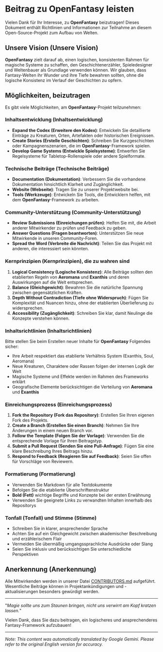 # Beitrag zu **OpenFantasy** leisten

Vielen Dank für Ihr Interesse, zu **OpenFantasy** beizutragen! Dieses Dokument enthält Richtlinien und Informationen zur Teilnahme an diesem Open-Source-Projekt zum Aufbau von Welten.

## Unsere Vision (Unsere Vision)

**OpenFantasy** zielt darauf ab, einen logischen, konsistenten Rahmen für magische Systeme zu schaffen, den Geschichtenerzähler, Spieledesigner und Weltenbauer als Grundlage verwenden können. Wir glauben, dass Fantasy-Welten ihr Wunder und ihre Tiefe bewahren sollten, ohne die logische Konsistenz im Verlauf der Geschichten zu opfern.

## Möglichkeiten, beizutragen

Es gibt viele Möglichkeiten, am **OpenFantasy**-Projekt teilzunehmen:

### Inhaltsentwicklung (Inhaltsentwicklung)
- **Expand the Codex (Erweitere den Kodex)**: Entwickeln Sie detaillierte Einträge zu Kreaturen, Orten, Artefakten oder historischen Ereignissen.
- **Create Stories (Erstelle Geschichten)**: Schreiben Sie Kurzgeschichten oder Kampagnenszenarien, die im **OpenFantasy**-Framework spielen.
- **Develop Game Systems (Entwickle Spielsysteme)**: Entwerfen Sie Regelsysteme für Tabletop-Rollenspiele oder andere Spielformate.

### Technische Beiträge (Technische Beiträge)
- **Documentation (Dokumentation)**: Verbessern Sie die vorhandene Dokumentation hinsichtlich Klarheit und Zugänglichkeit.
- **Website (Webseite)**: Tragen Sie zu unserer Projektwebsite bei.
- **Tools (Werkzeuge)**: Entwickeln Sie Tools, die Entwicklern helfen, mit dem **OpenFantasy**-Framework zu arbeiten.

### Community-Unterstützung (Community-Unterstützung)
- **Review Submissions (Einreichungen prüfen)**: Helfen Sie mit, die Arbeit anderer Mitwirkender zu prüfen und Feedback zu geben.
- **Answer Questions (Fragen beantworten)**: Unterstützen Sie neue Mitwirkende in unseren Community-Foren.
- **Spread the Word (Verbreite die Nachricht)**: Teilen Sie das Projekt mit anderen, die interessiert sein könnten.

### Kernprinzipien (Kernprinzipien), die zu wahren sind

1. **Logical Consistency (Logische Konsistenz)**: Alle Beiträge sollten den etablierten Regeln von **Aeromana** und **Exanthis** und deren Auswirkungen auf die Welt entsprechen.
2. **Balance (Gleichgewicht)**: Bewahren Sie die natürliche Spannung zwischen gegensätzlichen Kräften.
3. **Depth Without Contradiction (Tiefe ohne Widerspruch)**: Fügen Sie Komplexität und Nuancen hinzu, ohne der etablierten Überlieferung zu widersprechen.
4. **Accessibility (Zugänglichkeit)**: Schreiben Sie klar, damit Neulinge die Konzepte verstehen können.

### Inhaltsrichtlinien (Inhaltsrichtlinien)

Bitte stellen Sie beim Erstellen neuer Inhalte für **OpenFantasy** Folgendes sicher:

- Ihre Arbeit respektiert das etablierte Verhältnis System (Exanthis, Soul, Aeromana)
- Neue Kreaturen, Charaktere oder Rassen folgen der internen Logik der Welt
- Magische Systeme und Effekte werden im Rahmen des Frameworks erklärt
- Geografische Elemente berücksichtigen die Verteilung von **Aeromana** und **Exanthis**

### Einreichungsprozess (Einreichungsprozess)

1. **Fork the Repository (Fork das Repository)**: Erstellen Sie Ihren eigenen Fork des Projekts.
2. **Create a Branch (Erstellen Sie einen Branch)**: Nehmen Sie Ihre Änderungen in einem neuen Branch vor.
3. **Follow the Template (Folgen Sie der Vorlage)**: Verwenden Sie die entsprechende Vorlage für Ihren Beitragstyp.
4. **Submit a Pull Request (Senden Sie eine Pull-Anfrage)**: Fügen Sie eine klare Beschreibung Ihres Beitrags hinzu.
5. **Respond to Feedback (Reagieren Sie auf Feedback)**: Seien Sie offen für Vorschläge von Reviewern.

### Formatierung (Formatierung)
- Verwenden Sie Markdown für alle Textdokumente
- Befolgen Sie die etablierte Überschriftenstruktur
- **Bold (Fett)** wichtige Begriffe und Konzepte bei der ersten Erwähnung
- Verwenden Sie geeignete Links zu verwandten Inhalten innerhalb des Repositorys

### Tonfall (Tonfall) und Stimme (Stimme)
- Schreiben Sie in klarer, ansprechender Sprache
- Achten Sie auf ein Gleichgewicht zwischen akademischer Beschreibung und erzählerischem Flair
- Vermeiden Sie übermäßig umgangssprachliche Ausdrücke oder Slang
- Seien Sie inklusiv und berücksichtigen Sie unterschiedliche Perspektiven

## Anerkennung (Anerkennung)

Alle Mitwirkenden werden in unserer Datei [CONTRIBUTORS.md](CONTRIBUTORS.md) aufgeführt. Wesentliche Beiträge können in Projektankündigungen und -aktualisierungen besonders gewürdigt werden.

---

"*Magie sollte uns zum Staunen bringen, nicht uns verwirrt am Kopf kratzen lassen.*"

Vielen Dank, dass Sie dazu beitragen, ein logischeres und ansprechenderes Fantasy-Framework aufzubauen!


---
_Note: This content was automatically translated by Google Gemini. Please refer to the original English version for accuracy._